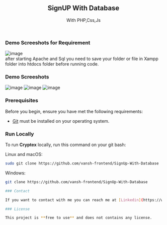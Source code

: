 <div align="center">

  <h2 align="center">SignUP With Database </h2>

With PHP,Css,Js

</div>

<br />

### Demo Screeshots for Requirement

![image](https://github.com/user-attachments/assets/522e3c2e-7ef7-450d-8a31-9c20c72ae058)
<br />
after starting Apache and Sql you need to save your folder or file in Xampp folder into htdocs folder before running code.

### Demo Screeshots

![image](https://github.com/user-attachments/assets/07d4f85c-5417-4dd3-8018-1b3a8f3bd91f)
![image](https://github.com/user-attachments/assets/cf608591-d441-4ff0-bbc6-3550c61eaf56)
![image](https://github.com/user-attachments/assets/e1584d1a-76b5-40b7-8eba-8cecd3a8ca18)

### Prerequisites

Before you begin, ensure you have met the following requirements:

- [Git](https://git-scm.com/downloads "Download Git") must be installed on your operating system.

### Run Locally

To run **Cryptex** locally, run this command on your git bash:

Linux and macOS:

```bash
sudo git clone https://github.com/vansh-frontend/SignUp-With-Database
```

Windows:

```bash
git clone https://github.com/vansh-frontend/SignUp-With-Database

### Contact

If you want to contact with me you can reach me at [Linkedin](https://www.linkedin.com/in/vansh-dhalor-000a7524a/).

### License

This project is **free to use** and does not contains any license.
```
